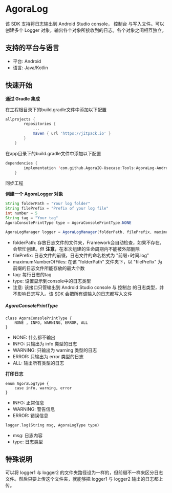 # AgoraLog

该 SDK 支持将日志输出到 Android Studio console， 控制台 与写入文件。可以创建多个 Logger 对象，输出各个对象所接收到的日志。各个对象之间相互独立。

## 支持的平台与语言
* 平台: Android
* 语言: Java/Kotlin

## 快速开始

**通过 Gradle 集成**

在工程根目录下的build.gradle文件中添加以下配置
``` gradle
allprojects {
		repositories {
			...
			maven { url 'https://jitpack.io' }
		}
	}
```
在app目录下的build.gradle文件中添加以下配置
``` kotlin
dependencies {
		implementation 'com.github.AgoraIO-Usecase:Tools:AgoraLog-Android-1.0.1'
	}
```
同步工程

**创建一个 AgoraLogger 对象**

``` Java
String folderPath = "Your log folder"
String filePrefix = "Prefix of your log file"
int number = 5
String tag = "Your tag"
AgoraConsolePrintType type = AgoraConsolePrintType.NONE

AgoraLogManager logger = AgoraLogManager(folderPath, filePrefix, maximumNumberOfFiles, tag, type)
```

* folderPath: 存放日志文件的文件夹，Framework会自动检查，如果不存在，会帮忙创建。但 **注意**，在本次组建的生命周期内不能被外部删除
* filePrefix: 日志文件的前缀，日志文件的命名格式为 "前缀+时间.log"
* maximumNumberOfFiles: 在该 "folderPath" 文件夹下，以 "filePrefix" 为前缀的日志文件所能存放的最大个数
* tag: 每行日志的tag
* type: 设置显示到console中的日志类型
* 注意: 该接口只管输出到 Android Studio console 与 控制台 的日志类型，并不影响日志写入。该 SDK 会把所有调输入的日志都写入文件

##### AgoraConsolePrintType
```
class AgoraConsolePrintType {
    NONE , INFO, WARNING, ERROR, ALL
}
```

* NONE: 什么都不输出
* INFO: 只输出为 info 类型的日志
* WARNING: 只输出为 warning 类型的日志
* ERROR: 只输出为 error 类型的日志
* ALL: 输出所有类型的日志



**打印日志**

```
enum AgoraLogType {
    case info, warning, error
}
```
* INFO: 正常信息
* WARNING: 警告信息
* ERROR: 错误信息

```
logger.log(String msg, AgoraLogType type)
```
* msg: 日志内容
* type: 日志类型

## 特殊说明
可以将 logger1 与 logger2 的文件夹路径设为一样的，但前缀不一样来区分日志文件。然后只要上传这个文件夹，就能够把 logger1 与 logger2 输出的日志都上传。
